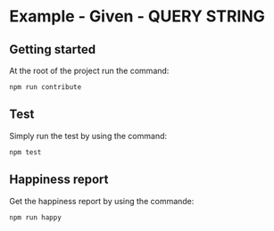 # Example - Given - QUERY STRING

## Getting started

At the root of the project run the command:

```
npm run contribute
```

## Test 

Simply run the test by using the command:

```
npm test
```


## Happiness report

Get the happiness report by using the commande:

```
npm run happy
```

